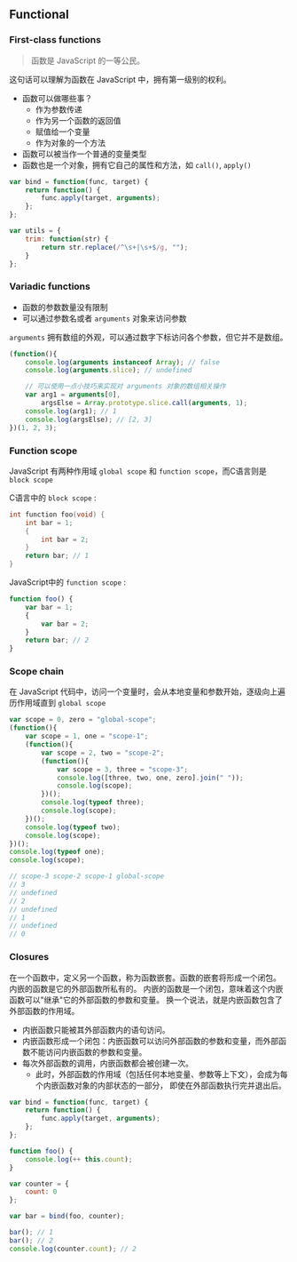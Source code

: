 
## Functional

### First-class functions

> 函数是 JavaScript 的一等公民。

这句话可以理解为函数在 JavaScript 中，拥有第一级别的权利。

+ 函数可以做哪些事？
	+ 作为参数传递
	+ 作为另一个函数的返回值
	+ 赋值给一个变量
	+ 作为对象的一个方法
+ 函数可以被当作一个普通的变量类型
+ 函数也是一个对象，拥有它自己的属性和方法，如 `call()`, `apply()`

```javascript
var bind = function(func, target) {
	return function() {
		func.apply(target, arguments);
	};
};

var utils = {
	trim: function(str) {
		return str.replace(/^\s+|\s+$/g, "");
	}
};
```

### Variadic functions

+ 函数的参数数量没有限制
+ 可以通过参数名或者 `arguments` 对象来访问参数

`arguments` 拥有数组的外观，可以通过数字下标访问各个参数，但它并不是数组。

```javascript
(function(){
	console.log(arguments instanceof Array); // false
	console.log(arguments.slice); // undefined

	// 可以使用一点小技巧来实现对 arguments 对象的数组相关操作
	var arg1 = arguments[0],
		argsElse = Array.prototype.slice.call(arguments, 1);
	console.log(arg1); // 1
	console.log(argsElse); // [2, 3]
})(1, 2, 3);
```

### Function scope

JavaScript 有两种作用域 `global scope` 和 `function scope`，而C语言则是 `block scope`

C语言中的 `block scope` :

```c
int function foo(void) {
	int bar = 1;
	{
		int bar = 2;
	}
	return bar; // 1
}
```

JavaScript中的 `function scope` :

```javascript
function foo() {
	var bar = 1;
	{
		var bar = 2;
	}
	return bar; // 2
}
```

### Scope chain

在 JavaScript 代码中，访问一个变量时，会从本地变量和参数开始，逐级向上遍历作用域直到 `global scope`

```javascript
var scope = 0, zero = "global-scope";
(function(){
	var scope = 1, one = "scope-1";
	(function(){
		var scope = 2, two = "scope-2";
		(function(){
			var scope = 3, three = "scope-3";
			console.log([three, two, one, zero].join(" "));
			console.log(scope);
		})();
		console.log(typeof three);
		console.log(scope);
	})();
	console.log(typeof two);
	console.log(scope);
})();
console.log(typeof one);
console.log(scope);

// scope-3 scope-2 scope-1 global-scope
// 3
// undefined
// 2
// undefined
// 1
// undefined
// 0
```

### Closures

在一个函数中，定义另一个函数，称为函数嵌套。函数的嵌套将形成一个闭包。
内嵌的函数是它的外部函数所私有的。
内嵌的函数是一个闭包，意味着这个内嵌函数可以"继承"它的外部函数的参数和变量。
换一个说法，就是内嵌函数包含了外部函数的作用域。

+ 内嵌函数只能被其外部函数内的语句访问。
+ 内嵌函数形成一个闭包：内嵌函数可以访问外部函数的参数和变量，而外部函数不能访问内嵌函数的参数和变量。
+ 每次外部函数的调用，内嵌函数都会被创建一次。
	+ 此时，外部函数的作用域（包括任何本地变量、参数等上下文），会成为每个内嵌函数对象的内部状态的一部分，
	  即使在外部函数执行完并退出后。

```javascript
var bind = function(func, target) {
	return function() {
		func.apply(target, arguments);
	};
};

function foo() {
	console.log(++ this.count);
}

var counter = {
	count: 0
};

var bar = bind(foo, counter);

bar(); // 1
bar(); // 2
console.log(counter.count); // 2
```
